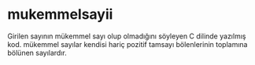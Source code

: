 # mukemmelsayii
 Girilen sayının mükemmel sayı olup olmadığını söyleyen C dilinde yazılmış kod. mükemmel sayılar kendisi hariç pozitif tamsayı bölenlerinin toplamına bölünen sayılardır.
